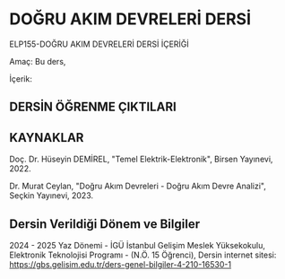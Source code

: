 # DOĞRU AKIM DEVRELERİ DERSİ

ELP155-DOĞRU AKIM DEVRELERİ DERSİ İÇERİĞİ

Amaç: Bu ders, 

İçerik:  

## DERSİN ÖĞRENME ÇIKTILARI


## KAYNAKLAR

Doç. Dr. Hüseyin DEMİREL, "Temel Elektrik-Elektronik", Birsen Yayınevi, 2022.

Dr. Murat Ceylan, "Doğru Akım Devreleri - Doğru Akım Devre Analizi", Seçkin Yayınevi, 2023.



## Dersin Verildiği Dönem ve Bilgiler

2024 - 2025 Yaz Dönemi - İGÜ İstanbul Gelişim Meslek Yüksekokulu, Elektronik Teknolojisi Programı - (N.Ö. 15 Öğrenci), Dersin internet sitesi: https://gbs.gelisim.edu.tr/ders-genel-bilgiler-4-210-16530-1 

